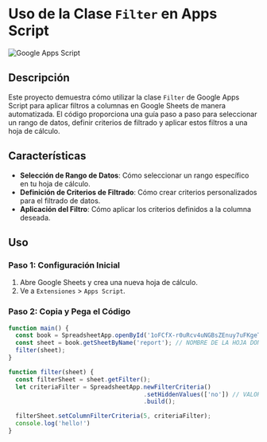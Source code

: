 # Uso de la Clase `Filter` en Apps Script

![Google Apps Script](https://upload.wikimedia.org/wikipedia/commons/2/2a/Google_Sheets_logo.svg)

## Descripción

Este proyecto demuestra cómo utilizar la clase `Filter` de Google Apps Script para aplicar filtros a columnas en Google Sheets de manera automatizada. El código proporciona una guía paso a paso para seleccionar un rango de datos, definir criterios de filtrado y aplicar estos filtros a una hoja de cálculo.

## Características

- **Selección de Rango de Datos**: Cómo seleccionar un rango específico en tu hoja de cálculo.
- **Definición de Criterios de Filtrado**: Cómo crear criterios personalizados para el filtrado de datos.
- **Aplicación del Filtro**: Cómo aplicar los criterios definidos a la columna deseada.

## Uso

### Paso 1: Configuración Inicial

1. Abre Google Sheets y crea una nueva hoja de cálculo.
2. Ve a `Extensiones` > `Apps Script`.

### Paso 2: Copia y Pega el Código

```javascript
function main() {
  const book = SpreadsheetApp.openById('1oFCfX-r0uRcv4uNGBsZEnuy7uFKgeTIzZnDutICovKs'); // ID DE TU SPREADSHEET
  const sheet = book.getSheetByName('report'); // NOMBRE DE LA HOJA DONDE ESTA LA COLUMNA QUE VAS A FILTRAR
  filter(sheet);
}

function filter(sheet) {
  const filterSheet = sheet.getFilter();
  let criteriaFilter = SpreadsheetApp.newFilterCriteria()
                                      .setHiddenValues(['no']) // VALOR QUE VAS HA ESCONDER O VALORES POR EJEMPLO ['no','si']
                                      .build();

  filterSheet.setColumnFilterCriteria(5, criteriaFilter);
  console.log('hello!')
}

